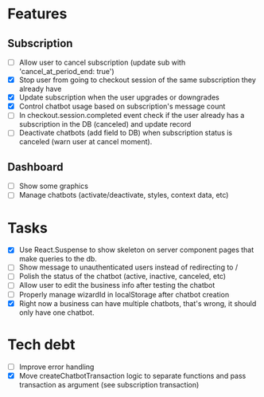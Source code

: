 # Features
## Subscription
- [ ] Allow user to cancel subscription (update sub with 'cancel_at_period_end: true') 
- [x] Stop user from going to checkout session of the same subscription they already have
- [x] Update subscription when the user upgrades or downgrades
- [x] Control chatbot usage based on subscription's message count
- [ ] In checkout.session.completed event check if the user already has a subscription in the DB (canceled) and update record
- [ ] Deactivate chatbots (add field to DB) when subscription status is canceled (warn user at cancel moment).

## Dashboard
- [ ] Show some graphics
- [ ] Manage chatbots (activate/deactivate, styles, context data, etc)

# Tasks
- [x] Use React.Suspense to show skeleton on server component pages that make queries to the db.
- [ ] Show message to unauthenticated users instead of redirecting to /
- [ ] Polish the status of the chatbot (active, inactive, canceled, etc)
- [ ] Allow user to edit the business info after testing the chatbot
- [ ] Properly manage wizardId in localStorage after chatbot creation
- [x] Right now a business can have multiple chatbots, that's wrong, it should only have one chatbot.

# Tech debt
- [ ] Improve error handling
- [x] Move createChatbotTransaction logic to separate functions and pass transaction as argument (see subscription transaction)